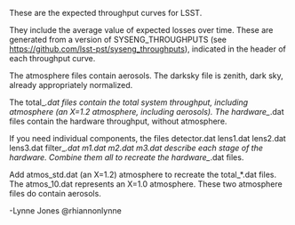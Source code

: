 These are the expected throughput curves for LSST.

They include the average value of expected losses over time.
These are generated from a version of SYSENG_THROUGHPUTS
(see https://github.com/lsst-pst/syseng_throughputs), indicated
in the header of each throughput curve.

The atmosphere files contain aerosols. The darksky file is zenith, dark sky,
already appropriately normalized.

The total_*.dat files contain the total system throughput, including atmosphere
 (an X=1.2 atmosphere, including aerosols).
The hardware_*.dat files contain the hardware throughput, without atmosphere.

If you need individual components, the files
detector.dat
lens1.dat
lens2.dat
lens3.dat
filter_*.dat
m1.dat
m2.dat
m3.dat
describe each stage of the hardware. Combine them all to recreate the hardware_*.dat files.

Add atmos_std.dat (an X=1.2) atmosphere to recreate the total_*.dat files.
The atmos_10.dat represents an X=1.0 atmosphere.
These two atmosphere files do contain aerosols.

-Lynne Jones @rhiannonlynne